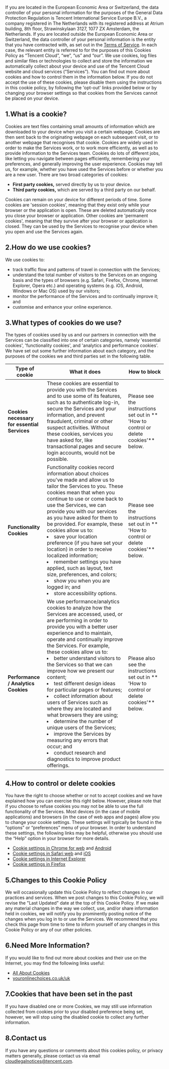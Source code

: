 

If you are located in the European Economic Area or Switzerland, the data controller of your personal information for the purposes of the General Data Protection Regulation is Tencent International Service Europe B.V., a company registered in The Netherlands with its registered address at Atrium building, 8th floor, Strawinskylaan 3127, 1077 ZX Amsterdam, the Netherlands. If you are located outside the European Economic Area or Switzerland, the data controller of your personal information is the entity that you have contracted with, as set out in the [Terms of Service](https://intl.cloud.tencent.com/document/product/301/9248). In each case, the relevant entity is referred to for the purposes of this Cookies Policy as “Tencent Cloud”, “we”, “us” and “our”. 
We use cookies, log files and similar files or technologies to collect and store the information we automatically collect about your device and use of the Tencent Cloud website and cloud services (“Services”). You can find out more about cookies and how to control them in the information below.
If you do not accept the use of these cookies, please disable them using the instructions in this cookie policy, by following the 'opt-out' links provided below or by changing your browser settings so that cookies from the Services cannot be placed on your device.
## 1.What is a cookie?
Cookies are text files containing small amounts of information which are downloaded to your device when you visit a certain webpage. Cookies are then sent back to the originating webpage on each subsequent visit, or to another webpage that recognises that cookie. Cookies are widely used in order to make the Services work, or to work more efficiently, as well as to provide information to the Services team.
Cookies do lots of different jobs, like letting you navigate between pages efficiently, remembering your preferences, and generally improving the user experience. Cookies may tell us, for example, whether you have used the Services before or whether you are a new user. 
There are two broad categories of cookies:
* **First party cookies,** served directly by us to your device.
* **Third party cookies,** which are served by a third party on our behalf. 

Cookies can remain on your device for different periods of time. Some cookies are 'session cookies', meaning that they exist only while your browser or the application is open. These are deleted automatically once you close your browser or application. Other cookies are 'permanent cookies', meaning that they survive after your browser or application is closed. They can be used by the Services to recognise your device when you open and use the Services again.
## 2.How do we use cookies?
We use cookies to:
* track traffic flow and patterns of travel in connection with the Services;
* understand the total number of visitors to the Services on an ongoing basis and the types of browsers (e.g. Safari, Firefox, Chrome, Internet Explorer, Opera etc.) and operating systems (e.g. iOS, Android, Windows or Mac OS) used by our visitors;
* monitor the performance of the Services and to continually improve it; and
* customise and enhance your online experience.

## 3.What types of cookies do we use?
The types of cookies used by us and our partners in connection with the Services can be classified into one of certain categories, namely 'essential cookies', 'functionality cookies', and 'analytics and performance cookies'. We have set out some further information about each category, and the purposes of the cookies we and third parties set in the following table.

|Type of cookie | What it does | How to block |
|---------|---------|---------|
| **Cookies necessary for essential Services**  | These cookies are essential to provide you with the Services and to use some of its features, such as to authenticate log-in, secure the Services and your information, and prevent fraudulent, criminal or other suspect activities. Without these cookies, services you have asked for, like transactional pages and secure login accounts, would not be possible. | Please see the instructions set out in ** 'How to control or delete cookies'** below. |
| **Functionality Cookies** | Functionality cookies record information about choices you've made and allow us to tailor the Services to you. These cookies mean that when you continue to use or come back to use the Services, we can provide you with our services as you have asked for them to be provided. For example, these cookies allow us to: <li>save your location preference (if you have set your location) in order to receive localized information;</li><li>remember settings you have applied, such as layout, text size, preferences, and colors;</li><li>show you when you are logged in;  and</li><li> store accessibility options.</li> | Please see the instructions set out in ** 'How to control or delete cookies'** below. |
|**Performance / Analytics Cookies** | We use performance/analytics cookies to analyze how the Services are accessed, used, or are performing in order to provide you with a better user experience and to maintain, operate and continually improve the Services. For example, these cookies allow us to: <li>better understand visitors to the Services so that we can improve how we present our content;</li><li>test different design ideas for particular pages or features;</li><li>collect information about users of Services such as where they are located and what browsers they are using;</li><li>determine the number of unique users of the Services;</li><li>improve the Services by measuring any errors that occur; and</li><li>conduct research and diagnostics to improve product offerings.</li> | Please also see the instructions set out in ** 'How to control or delete cookies'** below. |

## 4.How to control or delete cookies
You have the right to choose whether or not to accept cookies and we have explained how you can exercise this right below. However, please note that if you choose to refuse cookies you may not be able to use the full functionality of the Services.
Most devices (in the case of mobile applications) and browsers (in the case of web apps and pages) allow you to change your cookie settings. These settings will typically be found in the “options” or “preferences” menu of your browser. In order to understand these settings, the following links may be helpful, otherwise you should use the “Help” option in your browser for more details.
* [Cookie settings in Chrome for web](https://support.google.com/chrome/answer/95647?) and [Android](https://support.google.com/chrome/answer/95647?)
* [Cookie settings in Safari web](http://support.apple.com/kb/PH5042) and [iOS](http://support.apple.com/kb/HT1677)
* [Cookie settings in Internet Explorer](http://windows.microsoft.com/en-gb/windows7/how-to-manage-cookies-in-internet-explorer-9)
* [Cookie settings in Firefox](http://support.mozilla.org/en-US/kb/cookies)

## 5.Changes to this Cookie Policy
 We will occasionally update this Cookie Policy to reflect changes in our practices and services. When we post changes to this Cookie Policy, we will revise the "Last Updated" date at the top of this Cookie Policy. If we make any material changes in the way we collect, use, and/or share information held in cookies, we will notify you by prominently posting notice of the changes when you log in to or use the Services. We recommend that you check this page from time to time to inform yourself of any changes in this Cookie Policy or any of our other policies.
## 6.Need More Information?
 If you would like to find out more about cookies and their use on the Internet, you may find the following links useful:
 * [All About Cookies](http://www.allaboutcookies.org/)
 * [youronlinechoices.co.uk/uk](http://www.youronlinechoices.com/uk/)

## 7.Cookies that have been set in the past
If you have disabled one or more Cookies, we may still use information collected from cookies prior to your disabled preference being set, however, we will stop using the disabled cookie to collect any further information.
## 8.Contact us
If you have any questions or comments about this cookies policy, or privacy matters generally, please contact us via email cloudlegalnotices@tencent.com.
